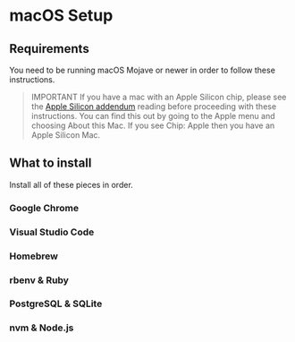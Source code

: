 # macOS Setup

## Requirements

You need to be running macOS Mojave or newer in order to follow these instructions.

> IMPORTANT If you have a mac with an Apple Silicon chip, please see the [Apple Silicon addendum] reading before proceeding with these instructions. You can find this 
> out by going to the Apple menu and choosing About this Mac.  If you see
> Chip: Apple then you have an Apple Silicon Mac.
 
[Apple Silicon addendum]:apple-silicon-addendum.md

## What to install

Install all of these pieces in order.

### Google Chrome

### Visual Studio Code

### Homebrew

### rbenv & Ruby

### PostgreSQL & SQLite

### nvm & Node.js
